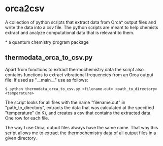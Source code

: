 # orca2csv
A collection of python scripts that extract data from Orca* output files and write the data into a csv file. The python scripts are meant to help chemists extract and analyze computational data that is relevant to them.

\* a quantum chemistry program package

## thermodata_orca_to_csv.py
Apart from functions to extract thermochemistry data the script also contains functions to extract vibrational frequencies from an Orca output file. If used as "\_\_main\_\_" use as follows:

    $ python thermodata_orca_to_csv.py <filename.out> <path_to_directory> <temperature>

The script looks for all files with the name "filename.out" in "path_to_directory", extracts the data that was calculated at the specified "temperature" (in K), and creates a csv that contains the extracted data. One row for each file.

The way I use Orca, output files always have the same name. That way this script allows me to extract the thermochemistry data of all output files in a given directory.
